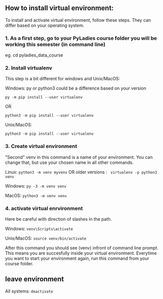 ## How to install virtual environment: 

To install and activate virtual environment, follow these steps. They can differ based on your operating system.

### 1. As a first step, go to your PyLadies course folder you will be working this semester (in command line)
eg. cd pyladies_data_course

### 2. Install virtualenv
This step is a bit different for windows and Unix/MacOS:

Windows: py or python3 could be a difference based on your version

```shell 
py -m pip install --user virtualenv
``` 
OR 
```shell
python3 -m pip install --user virtualenv
```

Unix/MacOS: 

```shell 
python3 -m pip install --user virtualenv
```

### 3. Create virtual environment
"Second" venv in this command is a name of your environment. You can change that, but use your chosen name in all other commands.

Linux: ```python3 -m venv myvenv``` OR older versions  :   ``` virtualenv -p python3 venv```

Windows: ```py -3 -m venv venv```

MacOS: ```python3 -m venv venv```

### 4. activate virtual enrvironment
Here be careful with direction of slashes in the path.

Windows: ```venv\Scripts\activate```

Unix/MacOS: ```source venv/bin/activate```


After this command you should see (venv) infront of command line prompt. This means you are succesfully inside your virtual environment. Everytime you want to start your environment again, run this command from your course folder.

## leave environment

All systems: ```deactivate```
